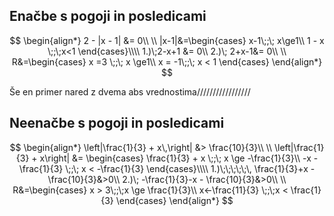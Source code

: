 ## Enačbe s pogoji in posledicami
$$ $$
$$
\begin{align*}
2 - |x - 1| &= 0\\
\\
|x-1|&=\begin{cases}
x-1\;;\; x\ge1\\
1 - x \;;\;x<1
\end{cases}\\\\
1.)\;2-x+1 &= 0\\
2.)\; 2+x-1&= 0\\
\\
R&=\begin{cases}
x =3 \;;\; x \ge1\\
x = -1\;;\; x < 1
\end{cases}
\end{align*}
$$

Še en primer nared z dvema abs vrednostima/////////////////
## Neenačbe s pogoji in posledicami
$$ $$
$$
\begin{align*}
\left|\frac{1}{3} + x\,\right| &> \frac{10}{3}\\
\\
\left|\frac{1}{3} + x\right| &= \begin{cases}
\frac{1}{3} + x \;;\; x \ge -\frac{1}{3}\\
-x - \frac{1}{3} \;;\; x < -\frac{1}{3}
\end{cases}\\\\
1.)\;\;\;\;\;\, \frac{1}{3}+x - \frac{10}{3}&>0\\
2.)\; -\frac{1}{3}-x - \frac{10}{3}&>0\\
\\
R&=\begin{cases}
x > 3\;;\;x \ge \frac{1}{3}\\
x<-\frac{11}{3} \;;\;x < \frac{1}{3}
\end{cases}
\end{align*}
$$